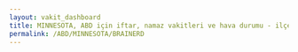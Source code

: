 ```yaml
---
layout: vakit_dashboard
title: MINNESOTA, ABD için iftar, namaz vakitleri ve hava durumu - ilçe/eyalet seç
permalink: /ABD/MINNESOTA/BRAINERD
---
```


<script type="text/javascript">
  var GLOBAL_COUNTRY = 'ABD';
  var GLOBAL_CITY = 'MINNESOTA';
  var GLOBAL_STATE = 'BRAINERD';
  var lat = 72;
  var lon = 21;
</script>

